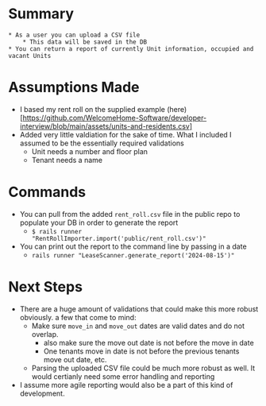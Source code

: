 # Summary
	* As a user you can upload a CSV file
		* This data will be saved in the DB
	* You can return a report of currently Unit information, occupied and vacant Units

# Assumptions Made
* I based my rent roll on the supplied example (here)[https://github.com/WelcomeHome-Software/developer-interview/blob/main/assets/units-and-residents.csv]
* Added very little valdiation for the sake of time.  What I included I assumed to be the essentially required validations
	* Unit needs a number and floor plan
	* Tenant needs a name

# Commands
* You can pull from the added `rent_roll.csv` file in the public repo to populate your DB in order to generate the report
	* `$ rails runner "RentRollImporter.import('public/rent_roll.csv')"`
* You can print out the report to the command line by passing in a date
	* `rails runner "LeaseScanner.generate_report('2024-08-15')"`

# Next Steps
* There are a huge amount of validations that could make this more robust obviously. a few that come to mind:
	* Make sure `move_in` and `move_out` dates are valid dates and do not overlap.
		* also make sure the move out date is not before the move in date
		* One tenants move in date is not before the previous tenants move out date, etc.
	* Parsing the uploaded CSV file could be much more robust as well.  It would certianly need some error handling and reporting
* I assume more agile reporting would also be a part of this kind of development.
